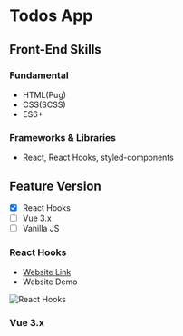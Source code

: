 # Todos App

## Front-End Skills

### Fundamental

- HTML(Pug)
- CSS(SCSS)
- ES6+

### Frameworks & Libraries

- React, React Hooks, styled-components

## Feature Version

- [x] React Hooks
- [ ] Vue 3.x
- [ ] Vanilla JS

### React Hooks

- [Website Link](https://todos-react-hooks.netlify.app/)
- Website Demo

![React Hooks](https://i.imgur.com/ND42RNK.gif)

### Vue 3.x
